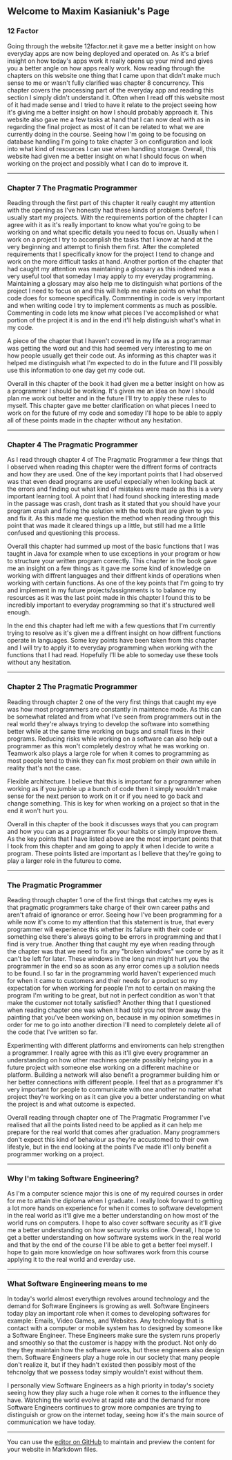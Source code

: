## Welcome to Maxim Kasianiuk's Page

### 12 Factor
Going through the website 12factor.net it gave me a better insight on how everyday apps are now being deployed and operated on. As it's a brief insight on how today's apps work it really opens up your mind and gives you a better angle on how apps really work. Now reading through the chapters on this website one thing that I came upon that didn't make much sense to me or wasn't fully clarified was chapter 8 concurrency. This chapter covers the processing part of the everyday app and reading this section I simply didn't understand it. Often when I read off this website most of it had made sense and I tried to have it relate to the project seeing how it's giving me a better insight on how I should probably approach it. This website also gave me a few tasks at hand that I can now deal with as in regarding the final project as most of it can be related to what we are currently doing in the course. Seeing how I'm going to be focusing on database handling I'm going to take chapter 3 on configuration and look into what kind of resources I can use when handling storage. Overall, this website had given me a better insight on what I should focus on when working on the project and possibly what I can do to improve it.


------------------------------------------------------------------------------------------------------------------------------------------
### Chapter 7 The Pragmatic Programmer
Reading through the first part of this chapter it really caught my attention with the opening as I've honestly had these kinds of problems before I usually start my projects. With the requirements portion of the chapter I can agree with it as it's really important to know what you're going to be working on and what specific details you need to focus on. Usually when I work on a project I try to accomplish the tasks that I know at hand at the very beginning and attempt to finish them first. After the completed requirements that I specifically know for the project I tend to change and work on the more difficult tasks at hand. Another portion of the chapter that had caught my attention was maintaining a glossary as this indeed was a very useful tool that someday I may apply to my everyday programming. Maintaining a glossary may also help me to distinguish what portions of the project I need to focus on and this will help me make points on what the code does for someone specifically. Commnenting in code is very important and when writing code I try to implement comments as much as possible. Commenting in code lets me know what pieces I've accomplished or what portion of the project it is and in the end it'll help distinguish what's what in my code. 

A piece of the chapter that I haven't covered in my life as a programmar was getting the word out and this had seemed very interesting to me on how people usually get their code out. As informing as this chapter was it helped me distinguish what I'm expected to do in the future and I'll possibly use this information to one day get my code out.

Overall in this chapter of the book it had given me a better insight on how as a programmer I should be working. It's given me an idea on how I should plan me work out better and in the future I'll try to apply these rules to myself. This chapter gave me better clarification on what pieces I need to work on for the future of my code and someday I'll hope to be able to apply all of these points made in the chapter without any hesitation. 

------------------------------------------------------------------------------------------------------------------------------------------
### Chapter 4 The Pragmatic Programmer
As I read through chapter 4 of The Pragmatic Programmer a few things that I observed when reading this chapter were the diffrent forms of contracts and how they are used. One of the key important points that I had observed was that even dead programs are useful expecially when looking back at the errors and finding out what kind of mistakes were made as this is a very important learning tool. A point that I had found shocking interesting made in the passage was crash, dont trash as it stated that you should have your program crash and fixing the solution with the tools that are given to you and fix it. As this made me question the method when reading through this point that was made it cleared things up a little, but still had me a little confused and questioning this process. 

Overall this chapter had summed up most of the basic functions that I was taught in Java for example when to use exceptions in your program or how to structure your written program correctly. This chapter in the book gave me an insight on a few things as it gave me some kind of knowledge on working with diffrent languages and their diffrent kinds of operations when working with certain functions. As one of the key points that I'm going to try and implement in my future projects/assignments is to balance my resources as it was the last point made in this chapter I found this to be incredibly important to everyday programming so that it's structured well enough.

In the end this chapter had left me with a few questions that I'm currently trying to resolve as it's given me a diffrent insight on how diffrent functions operate in languages. Some key points have been taken from this chapter and I will try to apply it to everyday programming when working with the functions that I had read. Hopefully I'll be able to someday use these tools without any hesitation.


------------------------------------------------------------------------------------------------------------------------------------------

### Chapter 2 The Pragmatic Programmer
Reading through chapter 2 one of the very first things that caught my eye was how most programmers are constantly in maintence mode. As this can be somewhat related and from what I've seen from programmers out in the real world they're always trying to develop the software into something better while at the same time working on bugs and small fixes in their programs. Reducing risks while working on a software can also help out a programmer as this won't completely destroy what he was working on. Teamwork also plays a large role for when it comes to programming as most people tend to think they can fix most problem on their own while in reality that's not the case. 

Flexible architecture. I believe that this is important for a programmer when working as if you jumble up a bunch of code then it simply wouldn't make sense for the next person to work on it or if you need to go back and change something. This is key for when working on a project so that in the end it won't hurt you. 

Overall in this chapter of the book it discusses ways that you can program and how you can as a programmer fix your habits or simply improve them. As the key points that I have listed above are the most important points that I took from this chapter and am going to apply it when I decide to write a program. These points listed are important as I believe that they're going to play a larger role in the futureu to come. 

------------------------------------------------------------------------------------------------------------------------------------------
### The Pragmatic Programmer
Reading through chapter 1 one of the first things that catches my eyes is that pragmatic programmers take charge of their own career paths and aren't afraid of ignorance or error. Seeing how I've been programming for a while now it's come to my attention that this statement is true, that every programmer will experience this whether its failure with their code or something else there's always going to be errors in programming and that I find is very true. Another thing that caught my eye when reading through the chapter was that we need to fix any "broken windows" we come by as it can't be left for later. These windows in the long run might hurt you the programmer in the end so as soon as any error comes up a solution needs to be found. I so far in the programming world haven't experienced much for when it came to customers and their needs for a product so my expectation for when working for people I'm not to certain on making the program I'm writing to be great, but not in perfect condition as won't that make the customer not totally satisfied? Another thing that I questioned when reading chapter one was when it had told you not throw away the painting that you've been working on, because in my opinion sometimes in order for me to go into another direction I'll need to completely delete all of the code that I've written so far.

Experimenting with different platforms and enviroments can help strengthen a programmer. I really agree with this as it'll give every programmer an understanding on how other machines operate possibly helping you in a future project with someone else working on a different machine or platform. Building a network will also benefit a programmer building him or her better connections with different people. I feel that as a programmer it's very important for people to communicate with one another no matter what project they're working on as it can give you a better understanding on what the project is and what outcome is expected.

Overall reading through chapter one of The Pragmatic Programmer I've realised that all the points listed need to be applied as it can help me prepare for the real world that comes after graduation. Many programmers don't expect this kind of behaviour as they're accustomed to their own lifestyle, but in the end looking at the points I've made it'll only benefit a programmer working on a project.

------------------------------------------------------------------------------------------------------------------------------------------
### Why I'm taking Software Engineering?
As I'm a computer science major this is one of my required courses in order for me to attain the diploma when I graduate. I really look forward to getting a lot more hands on experience for when it comes to software development in the real world as it'll give me a better understanding on how most of the world runs on computers. I hope to also cover software security as it'll give me a better understanding on how security works online.
Overall, I hope to get a better understanding on how software systems work in the real world and that by the end of the course I'll be able to get a better feel myself. I hope to gain more knowledge on how softwares work from this course applying it to the real world and everday use.

------------------------------------------------------------------------------------------------------------------------------------------

### What Software Engineering means to me
In today's world almost everythign revolves around technology and the demand for Software Engineers is growing as well. Software Engineers today play an important role when it comes to developing softwares for example: Emails, Video Games, and Websites. Any technology that is contact with a computer or mobile system has to designed by someone like a Software Engineer. These Engineers make sure the system runs properly and smoothly so that the customer is happy with the product. Not only do they they maintain how the software works, but these engineers also design them. Software Engineers play a huge role in our society that many people don't realize it, but if they hadn't existed then possibly most of the tehcnolgy that we possess today simply wouldn't exist without them. 

I personally view Software Engineers as a high priority in today's society seeing how they play such a huge role when it comes to the influence they have. Watching the world evolve at rapid rate and the demand for more Software Engineers continues to grow more companies are trying to distinguish or grow on the internet today, seeing how it's the main source of communication we have today.


------------------------------------------------------------------------------------------------------------------------------------------

You can use the [editor on GitHub](https://github.com/maxim9898/maxim9898.github.io/edit/master/index.md) to maintain and preview the content for your website in Markdown files.
